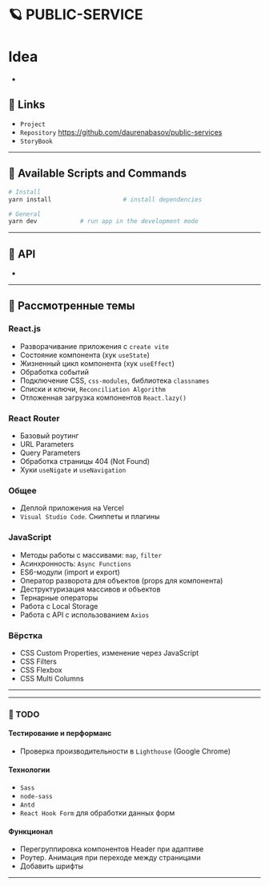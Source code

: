 # 🪐 PUBLIC-SERVICE

# Idea

-

## 🐧 Links

- `Project`  
- `Repository` https://github.com/daurenabasov/public-services
- `StoryBook` 

---

## 🐶 Available Scripts and Commands

```bash
# Install
yarn install                    # install dependencies
```

```bash
# General
yarn dev            # run app in the development mode
```

---

## 🦄 API

- 

---

## 🐼 Рассмотренные темы

### React.js

- Разворачивание приложения с `create vite`
- Состояние компонента (хук `useState`)
- Жизненный цикл компонента (хук `useEffect`)
- Обработка событий
- Подключение CSS, `css-modules`, библиотека `classnames`
- Списки и ключи, `Reconciliation Algorithm`
- Отложенная загрузка компонентов `React.lazy()`

### React Router

- Базовый роутинг
- URL Parameters
- Query Parameters
- Обработка страницы 404 (Not Found)
- Хуки `useNigate` и `useNavigation`

### Общее

- Деплой приложения на Vercel
- `Visual Studio Code`. Сниппеты и плагины

### JavaScript

- Методы работы с массивами: `map`, `filter`
- Асинхронность: `Async Functions`
- ES6-модули (import и export)
- Оператор разворота для объектов (props для компонента)
- Деструктуризация массивов и объектов
- Тернарные операторы
- Работа с Local Storage
- Работа с API с использованием `Axios`

### Вёрстка

- CSS Custom Properties, изменение через JavaScript
- CSS Filters
- CSS Flexbox
- CSS Multi Columns

---

---

### 🐨 TODO

#### Тестирование и перформанс

- Проверка производительности в `Lighthouse` (Google Chrome)

#### Технологии

- `Sass`
- `node-sass`
- `Antd`
- `React Hook Form` для обработки данных форм

#### Функционал

- Перегруппировка компонентов Header при адаптиве
- Роутер. Анимация при переходе между страницами
- Добавить шрифты

---
